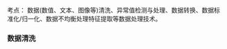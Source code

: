

考点：
数据(数值、文本、图像等)清洗、异常值检测与处理、数据转换、数据标准化/归一化、数据不均衡处理特征提取等数据处理技术。

### 数据清洗

```

```
<!--stackedit_data:
eyJoaXN0b3J5IjpbLTg0NDYzMDQ0N119
-->